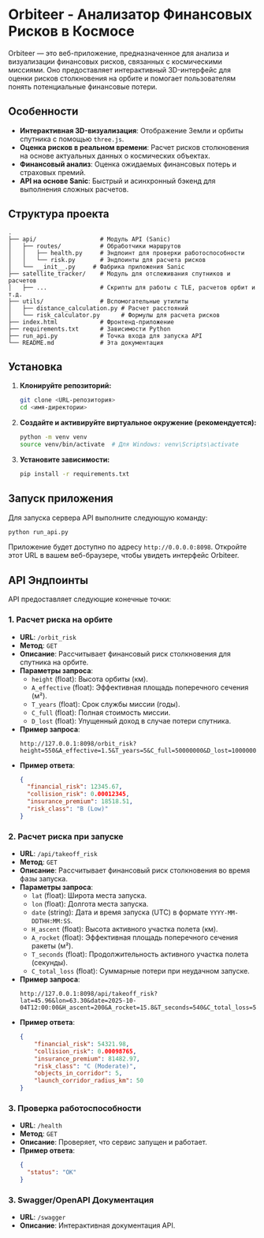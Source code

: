 # Orbiteer - Анализатор Финансовых Рисков в Космосе

Orbiteer — это веб-приложение, предназначенное для анализа и визуализации финансовых рисков, связанных с космическими миссиями. Оно предоставляет интерактивный 3D-интерфейс для оценки рисков столкновения на орбите и помогает пользователям понять потенциальные финансовые потери.

## Особенности

-   **Интерактивная 3D-визуализация**: Отображение Земли и орбиты спутника с помощью `three.js`.
-   **Оценка рисков в реальном времени**: Расчет рисков столкновения на основе актуальных данных о космических объектах.
-   **Финансовый анализ**: Оценка ожидаемых финансовых потерь и страховых премий.
-   **API на основе Sanic**: Быстрый и асинхронный бэкенд для выполнения сложных расчетов.

## Структура проекта

```
.
├── api/                  # Модуль API (Sanic)
│   ├── routes/           # Обработчики маршрутов
│   │   ├── health.py     # Эндпоинт для проверки работоспособности
│   │   └── risk.py       # Эндпоинты для расчета рисков
│   └── __init__.py     # Фабрика приложения Sanic
├── satellite_tracker/    # Модуль для отслеживания спутников и расчетов
│   ├── ...               # Скрипты для работы с TLE, расчетов орбит и т.д.
├── utils/                # Вспомогательные утилиты
│   ├── distance_calculation.py # Расчет расстояний
│   └── risk_calculator.py      # Формулы для расчета рисков
├── index.html            # Фронтенд-приложение
├── requirements.txt      # Зависимости Python
├── run_api.py            # Точка входа для запуска API
└── README.md             # Эта документация
```

## Установка

1.  **Клонируйте репозиторий:**
    ```bash
    git clone <URL-репозитория>
    cd <имя-директории>
    ```

2.  **Создайте и активируйте виртуальное окружение (рекомендуется):**
    ```bash
    python -m venv venv
    source venv/bin/activate  # Для Windows: venv\Scripts\activate
    ```

3.  **Установите зависимости:**
    ```bash
    pip install -r requirements.txt
    ```

## Запуск приложения

Для запуска сервера API выполните следующую команду:

```bash
python run_api.py
```

Приложение будет доступно по адресу `http://0.0.0.0:8098`. Откройте этот URL в вашем веб-браузере, чтобы увидеть интерфейс Orbiteer.

## API Эндпоинты

API предоставляет следующие конечные точки:

### 1. Расчет риска на орбите

-   **URL**: `/orbit_risk`
-   **Метод**: `GET`
-   **Описание**: Рассчитывает финансовый риск столкновения для спутника на орбите.
-   **Параметры запроса**:
    -   `height` (float): Высота орбиты (км).
    -   `A_effective` (float): Эффективная площадь поперечного сечения (м²).
    -   `T_years` (float): Срок службы миссии (годы).
    -   `C_full` (float): Полная стоимость миссии.
    -   `D_lost` (float): Упущенный доход в случае потери спутника.
-   **Пример запроса**:
    ```
    http://127.0.0.1:8098/orbit_risk?height=550&A_effective=1.5&T_years=5&C_full=50000000&D_lost=100000000
    ```
-   **Пример ответа**:
    ```json
    {
      "financial_risk": 12345.67,
      "collision_risk": 0.00012345,
      "insurance_premium": 18518.51,
      "risk_class": "B (Low)"
    }
    ```

### 2. Расчет риска при запуске

-   **URL**: `/api/takeoff_risk`
-   **Метод**: `GET`
-   **Описание**: Рассчитывает финансовый риск столкновения во время фазы запуска.
-   **Параметры запроса**:
    -   `lat` (float): Широта места запуска.
    -   `lon` (float): Долгота места запуска.
    -   `date` (string): Дата и время запуска (UTC) в формате `YYYY-MM-DDTHH:MM:SS`.
    -   `H_ascent` (float): Высота активного участка полета (км).
    -   `A_rocket` (float): Эффективная площадь поперечного сечения ракеты (м²).
    -   `T_seconds` (float): Продолжительность активного участка полета (секунды).
    -   `C_total_loss` (float): Суммарные потери при неудачном запуске.
-   **Пример запроса**:
    ```
    http://127.0.0.1:8098/api/takeoff_risk?lat=45.96&lon=63.30&date=2025-10-04T12:00:00&H_ascent=200&A_rocket=15.8&T_seconds=540&C_total_loss=50000000
    ```
-   **Пример ответа**:
    ```json
    {
        "financial_risk": 54321.98,
        "collision_risk": 0.00098765,
        "insurance_premium": 81482.97,
        "risk_class": "C (Moderate)",
        "objects_in_corridor": 5,
        "launch_corridor_radius_km": 50
    }
    ```

### 3. Проверка работоспособности

-   **URL**: `/health`
-   **Метод**: `GET`
-   **Описание**: Проверяет, что сервис запущен и работает.
-   **Пример ответа**:
    ```json
    {
      "status": "OK"
    }
    ```

### 3. Swagger/OpenAPI Документация

-   **URL**: `/swagger`
-   **Описание**: Интерактивная документация API.